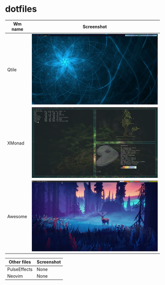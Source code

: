# dotfiles  

| Wm name | Screenshot | 
| ------- | ---------- | 
|  Qtile  | ![All text](/qtile/screenshot.png "Preview") |
|  XMonad | ![All text](/xmonad/screenshot.png "Preview") |
|  Awesome | ![All text](/awesome/screenshot.png "Preview") |

| Other files | Screenshot | 
| ----------- | --------------- |
| PulseEffects | None |
| Neovim | None |
